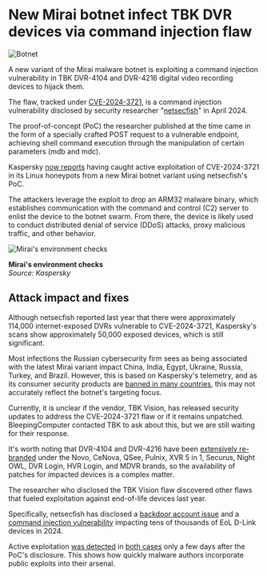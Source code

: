 # New Mirai botnet infect TBK DVR devices via command injection flaw

![Botnet](https://www.bleepstatic.com/content/hl-images/2025/04/08/botnet-2.jpg)

A new variant of the Mirai malware botnet is exploiting a command injection vulnerability in TBK DVR-4104 and DVR-4216 digital video recording devices to hijack them.

The flaw, tracked under [CVE-2024-3721](https://nvd.nist.gov/vuln/detail/CVE-2024-3721), is a command injection vulnerability disclosed by security researcher "[netsecfish](https://github.com/netsecfish/tbk%5Fdvr%5Fcommand%5Finjection)" in April 2024.

The proof-of-concept (PoC) the researcher published at the time came in the form of a specially crafted POST request to a vulnerable endpoint, achieving shell command execution through the manipulation of certain parameters (mdb and mdc).

Kaspersky [now reports](https://securelist.com/mirai-botnet-variant-targets-dvr-devices-with-cve-2024-3721/116742/) having caught active exploitation of CVE-2024-3721 in its Linux honeypots from a new Mirai botnet variant using netsecfish's PoC.

The attackers leverage the exploit to drop an ARM32 malware binary, which establishes communication with the command and control (C2) server to enlist the device to the botnet swarm. From there, the device is likely used to conduct distributed denial of service (DDoS) attacks, proxy malicious traffic, and other behavior.

![Mirai's environment checks](https://www.bleepstatic.com/images/news/u/1220909/2025/June/env-checks.png)

**Mirai's environment checks**  
_Source: Kaspersky_

## Attack impact and fixes

Although netsecfish reported last year that there were approximately 114,000 internet-exposed DVRs vulnerable to CVE-2024-3721, Kaspersky's scans show approximately 50,000 exposed devices, which is still significant.

Most infections the Russian cybersecurity firm sees as being associated with the latest Mirai variant impact China, India, Egypt, Ukraine, Russia, Turkey, and Brazil. However, this is based on Kaspersky's telemetry, and as its consumer security products are [banned in many countries](https://www.bleepingcomputer.com/news/security/biden-bans-kaspersky-antivirus-software-in-us-over-security-concerns/), this may not accurately reflect the botnet's targeting focus.

Currently, it is unclear if the vendor, TBK Vision, has released security updates to address the CVE-2024-3721 flaw or if it remains unpatched. BleepingComputer contacted TBK to ask about this, but we are still waiting for their response.

It's worth noting that DVR-4104 and DVR-4216 have been [extensively re-branded](https://www.bleepingcomputer.com/news/security/hackers-exploit-5-year-old-unpatched-flaw-in-tbk-dvr-devices/) under the Novo, CeNova, QSee, Pulnix, XVR 5 in 1, Securus, Night OWL, DVR Login, HVR Login, and MDVR brands, so the availability of patches for impacted devices is a complex matter.

The researcher who disclosed the TBK Vision flaw discovered other flaws that fueled exploitation against end-of-life devices last year.

Specifically, netsecfish has disclosed a [backdoor account issue](https://www.bleepingcomputer.com/news/security/over-92-000-exposed-d-link-nas-devices-have-a-backdoor-account/) and a [command injection vulnerability](https://www.bleepingcomputer.com/news/security/d-link-wont-fix-critical-flaw-affecting-60-000-older-nas-devices/) impacting tens of thousands of EoL D-Link devices in 2024.

Active exploitation [was detected](https://www.bleepingcomputer.com/news/security/critical-rce-bug-in-92-000-d-link-nas-devices-now-exploited-in-attacks/) in [both cases](https://www.bleepingcomputer.com/news/security/critical-bug-in-eol-d-link-nas-devices-now-exploited-in-attacks/) only a few days after the PoC's disclosure. This shows how quickly malware authors incorporate public exploits into their arsenal.